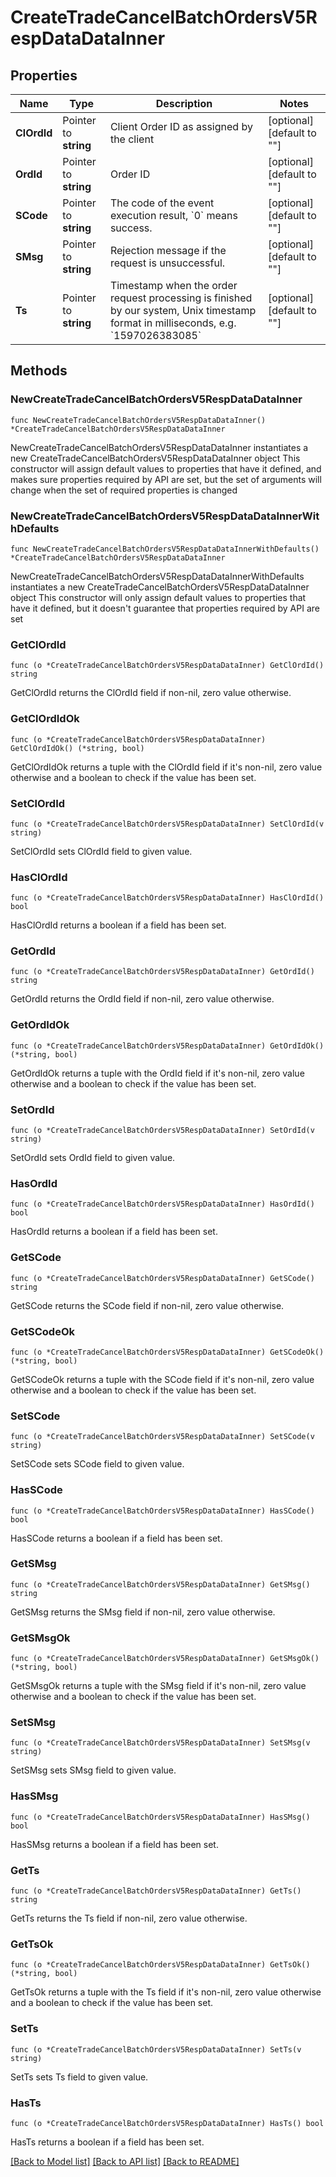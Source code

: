 # CreateTradeCancelBatchOrdersV5RespDataDataInner

## Properties

Name | Type | Description | Notes
------------ | ------------- | ------------- | -------------
**ClOrdId** | Pointer to **string** | Client Order ID as assigned by the client | [optional] [default to ""]
**OrdId** | Pointer to **string** | Order ID | [optional] [default to ""]
**SCode** | Pointer to **string** | The code of the event execution result, &#x60;0&#x60; means success. | [optional] [default to ""]
**SMsg** | Pointer to **string** | Rejection message if the request is unsuccessful. | [optional] [default to ""]
**Ts** | Pointer to **string** | Timestamp when the order request processing is finished by our system, Unix timestamp format in milliseconds, e.g. &#x60;1597026383085&#x60; | [optional] [default to ""]

## Methods

### NewCreateTradeCancelBatchOrdersV5RespDataDataInner

`func NewCreateTradeCancelBatchOrdersV5RespDataDataInner() *CreateTradeCancelBatchOrdersV5RespDataDataInner`

NewCreateTradeCancelBatchOrdersV5RespDataDataInner instantiates a new CreateTradeCancelBatchOrdersV5RespDataDataInner object
This constructor will assign default values to properties that have it defined,
and makes sure properties required by API are set, but the set of arguments
will change when the set of required properties is changed

### NewCreateTradeCancelBatchOrdersV5RespDataDataInnerWithDefaults

`func NewCreateTradeCancelBatchOrdersV5RespDataDataInnerWithDefaults() *CreateTradeCancelBatchOrdersV5RespDataDataInner`

NewCreateTradeCancelBatchOrdersV5RespDataDataInnerWithDefaults instantiates a new CreateTradeCancelBatchOrdersV5RespDataDataInner object
This constructor will only assign default values to properties that have it defined,
but it doesn't guarantee that properties required by API are set

### GetClOrdId

`func (o *CreateTradeCancelBatchOrdersV5RespDataDataInner) GetClOrdId() string`

GetClOrdId returns the ClOrdId field if non-nil, zero value otherwise.

### GetClOrdIdOk

`func (o *CreateTradeCancelBatchOrdersV5RespDataDataInner) GetClOrdIdOk() (*string, bool)`

GetClOrdIdOk returns a tuple with the ClOrdId field if it's non-nil, zero value otherwise
and a boolean to check if the value has been set.

### SetClOrdId

`func (o *CreateTradeCancelBatchOrdersV5RespDataDataInner) SetClOrdId(v string)`

SetClOrdId sets ClOrdId field to given value.

### HasClOrdId

`func (o *CreateTradeCancelBatchOrdersV5RespDataDataInner) HasClOrdId() bool`

HasClOrdId returns a boolean if a field has been set.

### GetOrdId

`func (o *CreateTradeCancelBatchOrdersV5RespDataDataInner) GetOrdId() string`

GetOrdId returns the OrdId field if non-nil, zero value otherwise.

### GetOrdIdOk

`func (o *CreateTradeCancelBatchOrdersV5RespDataDataInner) GetOrdIdOk() (*string, bool)`

GetOrdIdOk returns a tuple with the OrdId field if it's non-nil, zero value otherwise
and a boolean to check if the value has been set.

### SetOrdId

`func (o *CreateTradeCancelBatchOrdersV5RespDataDataInner) SetOrdId(v string)`

SetOrdId sets OrdId field to given value.

### HasOrdId

`func (o *CreateTradeCancelBatchOrdersV5RespDataDataInner) HasOrdId() bool`

HasOrdId returns a boolean if a field has been set.

### GetSCode

`func (o *CreateTradeCancelBatchOrdersV5RespDataDataInner) GetSCode() string`

GetSCode returns the SCode field if non-nil, zero value otherwise.

### GetSCodeOk

`func (o *CreateTradeCancelBatchOrdersV5RespDataDataInner) GetSCodeOk() (*string, bool)`

GetSCodeOk returns a tuple with the SCode field if it's non-nil, zero value otherwise
and a boolean to check if the value has been set.

### SetSCode

`func (o *CreateTradeCancelBatchOrdersV5RespDataDataInner) SetSCode(v string)`

SetSCode sets SCode field to given value.

### HasSCode

`func (o *CreateTradeCancelBatchOrdersV5RespDataDataInner) HasSCode() bool`

HasSCode returns a boolean if a field has been set.

### GetSMsg

`func (o *CreateTradeCancelBatchOrdersV5RespDataDataInner) GetSMsg() string`

GetSMsg returns the SMsg field if non-nil, zero value otherwise.

### GetSMsgOk

`func (o *CreateTradeCancelBatchOrdersV5RespDataDataInner) GetSMsgOk() (*string, bool)`

GetSMsgOk returns a tuple with the SMsg field if it's non-nil, zero value otherwise
and a boolean to check if the value has been set.

### SetSMsg

`func (o *CreateTradeCancelBatchOrdersV5RespDataDataInner) SetSMsg(v string)`

SetSMsg sets SMsg field to given value.

### HasSMsg

`func (o *CreateTradeCancelBatchOrdersV5RespDataDataInner) HasSMsg() bool`

HasSMsg returns a boolean if a field has been set.

### GetTs

`func (o *CreateTradeCancelBatchOrdersV5RespDataDataInner) GetTs() string`

GetTs returns the Ts field if non-nil, zero value otherwise.

### GetTsOk

`func (o *CreateTradeCancelBatchOrdersV5RespDataDataInner) GetTsOk() (*string, bool)`

GetTsOk returns a tuple with the Ts field if it's non-nil, zero value otherwise
and a boolean to check if the value has been set.

### SetTs

`func (o *CreateTradeCancelBatchOrdersV5RespDataDataInner) SetTs(v string)`

SetTs sets Ts field to given value.

### HasTs

`func (o *CreateTradeCancelBatchOrdersV5RespDataDataInner) HasTs() bool`

HasTs returns a boolean if a field has been set.


[[Back to Model list]](../README.md#documentation-for-models) [[Back to API list]](../README.md#documentation-for-api-endpoints) [[Back to README]](../README.md)


